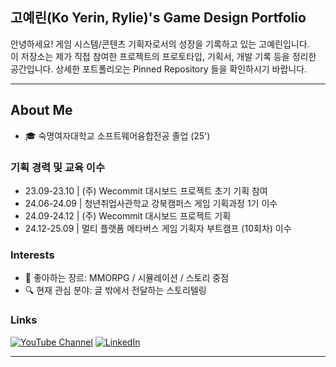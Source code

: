 ## 고예린(Ko Yerin, Rylie)'s Game Design Portfolio

안녕하세요! 게임 시스템/콘텐츠 기획자로서의 성장을 기록하고 있는 고예린입니다.  
이 저장소는 제가 직접 참여한 프로젝트의 프로토타입, 기획서, 개발 기록 등을 정리한 공간입니다.
상세한 포트폴리오는 Pinned Repository 들을 확인하시기 바랍니다. 

---
## About Me
- 🎓 숙명여자대학교 소프트웨어융합전공 졸업 (25')
  
### 기획 경력 및 교육 이수
- 23.09-23.10 | (주) Wecommit 대시보드 프로젝트 초기 기획 참여
- 24.06-24.09 | 청년취업사관학교 강북캠퍼스 게임 기획과정 1기 이수
- 24.09-24.12 | (주) Wecommit 대시보드 프로젝트 기획
- 24.12-25.09 | 멀티 플랫폼 메타버스 게임 기획자 부트캠프 (10회차) 이수


### Interests
- 🎯 좋아하는 장르: MMORPG / 시뮬레이션 / 스토리 중점
- 🔍 현재 관심 분야: 글 밖에서 전달하는 스토리텔링

### Links
[![YouTube Channel](https://img.shields.io/badge/YouTube-@yernie--gameDesign-red?logo=youtube&logoColor=white)](https://www.youtube.com/@yernie-gameDesign)
[![LinkedIn](https://img.shields.io/badge/LinkedIn-yerin--ko-blue?logo=linkedin&logoColor=white)](https://www.linkedin.com/in/yerin-ko-040161293/)

---

<!-- ## 🗂️ Repository Highlights

---

## 🧪 Prototype Demos

- 📁 `prototypes/` 폴더 내에서 직접 플레이 가능한 Unity 프로토타입 포함
- 영상/스크린샷으로 기능과 UI 시연 추가 예정-->

